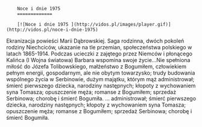 
        Noce i dnie 1975 
        =============
        
        [![Noce i dnie 1975 ](http://vidos.pl/images/player.gif)](http://vidos.pl/noce-i-dnie-1975)
        
        
 Ekranizacja powieści Marii Dąbrowskiej. Saga rodzinna, dwóch pokoleń rodziny Niechciców, ukazanie na tle przemian, społeczeństwa polskiego w latach 1865-1914. Podczas ucieczki z zajętego przez Niemców i płonącego Kalińca (I Wojna światowa) Barbara wspomina swoje życie...Nie spełniona miłość do Józefa Tolibowskiego, małżeństwo z Bogumiłem, człowiekiem pełnym energii, gospodarnym, ale nie obytym towarzysko; trudy budowania wspólnego życia w Serbinowie, dużym majątku, którym mąż administrował; śmierć pierwszego dziecka, narodziny następnych; kłopoty z wychowaniem syna Tomasza; opuszczenie męża; romanse z Bogumiłem; sprzedaż Serbinowa; chorobę i śmierć Bogumiła.   ... administrował; śmierć pierwszego dziecka, narodziny następnych; kłopoty z wychowaniem syna Tomasza; opuszczenie męża; romanse z Bogumiłem; sprzedaż Serbinowa; chorobę i śmierć Bogumiła.
    